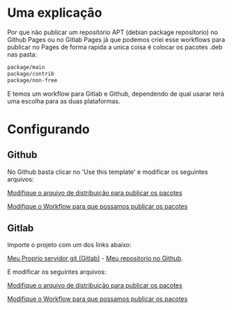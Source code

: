 # Uma explicação

Por que não publicar um repositorio APT (debian package repositorio) no Github Pages ou no Gitlab Pages já que podemos criei esse workflows para publicar no Pages de forma rapida a unica coisa é colocar os pacotes .deb nas pasta:

```txt
package/main
package/contrib
package/non-free
```

E temos um workflow para Gitlab e Github, dependendo de qual usarar terá uma escolha para as duas plataformas.

# Configurando

## Github

No Github basta clicar no 'Use this template' e modificar os seguintes arquivos:

[Modifique o arquivo de distribuição para publicar os pacotes](/public/conf/distributions)

[Modifique o Workflow para que possamos publicar os pacotes](/.github/workflows/apt.yml)

## Gitlab

Importe o projeto com um dos links abaixo:

[Meu Proprio servidor git (Gitlab)](https://srherobrine23.com/sirherobrine23/Apt-repository-with-Gh-pages.git) - [Meu repositorio no Github](https://github.com/Sirherobrine23/Apt-repository-with-Gh-pages.git).

E modificar os seguintes arquivos:

[Modifique o arquivo de distribuição para publicar os pacotes](/public/conf/distributions)

[Modifique o Workflow para que possamos publicar os pacotes](/.github/workflows/apt.yml)
